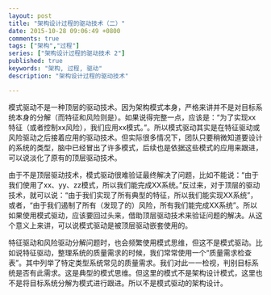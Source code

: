 ```yaml
---
layout: post
title: "架构设计过程的驱动技术（二）"
date: 2015-10-28 09:06:49 +0800
comments: true
tags: ["架构","过程"]
series: ["架构设计过程的驱动技术 2"]
published: true
keywords: "架构, 过程, 驱动"
description: "架构设计过程的驱动技术"

---
```



模式驱动不是一种顶层的驱动技术。因为架构模式本身，严格来讲并不是对目标系统本身的分解（而特征和风险则是）。<!--more-->如果说得完整一点，应该是：“为了实现xx特征（或者控制xx风险），我们应用xx模式。”。所以模式驱动其实是在特征驱动或风险驱动之后接着应用的驱动技术。但实际很多情况下，团队只要稍微知道要设计的系统的类型，脑中已经冒出了许多模式，后续也是依据这些模式的应用来跟进，可以说淡化了原有的顶层驱动技术。

由于不是顶层驱动技术，模式驱动很难验证最终解决了问题，比如不能说：“由于我们使用了xx、yy、zz模式，所以我们能完成XX系统。”反过来，对于顶层的驱动技术，就可以说：“由于我们实现了所有典型的特征，所以我们能实现XX系统”，或者，“由于我们遏制了所有（发现了的）风险，所有我们能完成XX系统”。所以如果使用模式驱动，应该要回过头来，借助顶层驱动技术来验证问题的解决。从这个意义上来讲，可以说模式驱动是被顶层驱动嵌套使用的。


特征驱动和风险驱动分解问题时，也会频繁使用模式思维，但这不是模式驱动。比如说特征驱动，整理系统的质量需求的时候，我们常常使用一个“质量需求检查表”。其中列举了特定类型系统常见的质量需求。我们对此一一检视，判别目标系统是否有此需求。这是典型的模式思维。但这里的模式不是架构设计模式，这里也不是将目标系统分解为模式进行跟进。所以不是模式驱动的架构设计。

